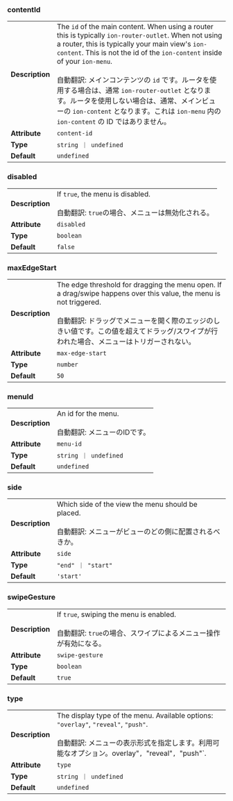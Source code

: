 

### contentId 

| | |
| --- | --- |
| **Description** | The `id` of the main content. When using a router this is typically `ion-router-outlet`. When not using a router, this is typically your main view's `ion-content`. This is not the id of the `ion-content` inside of your `ion-menu`.<br /><br />自動翻訳: メインコンテンツの `id` です。ルータを使用する場合は、通常 `ion-router-outlet` となります。ルータを使用しない場合は、通常、メインビューの `ion-content` となります。これは `ion-menu` 内の `ion-content` の ID ではありません。 |
| **Attribute** | `content-id` |
| **Type** | `string ｜ undefined` |
| **Default** | `undefined` |



### disabled 

| | |
| --- | --- |
| **Description** | If `true`, the menu is disabled.<br /><br />自動翻訳: `true`の場合、メニューは無効化される。 |
| **Attribute** | `disabled` |
| **Type** | `boolean` |
| **Default** | `false` |



### maxEdgeStart 

| | |
| --- | --- |
| **Description** | The edge threshold for dragging the menu open. If a drag/swipe happens over this value, the menu is not triggered.<br /><br />自動翻訳: ドラッグでメニューを開く際のエッジのしきい値です。この値を超えてドラッグ/スワイプが行われた場合、メニューはトリガーされない。 |
| **Attribute** | `max-edge-start` |
| **Type** | `number` |
| **Default** | `50` |



### menuId 

| | |
| --- | --- |
| **Description** | An id for the menu.<br /><br />自動翻訳: メニューのIDです。 |
| **Attribute** | `menu-id` |
| **Type** | `string ｜ undefined` |
| **Default** | `undefined` |



### side 

| | |
| --- | --- |
| **Description** | Which side of the view the menu should be placed.<br /><br />自動翻訳: メニューがビューのどの側に配置されるべきか。 |
| **Attribute** | `side` |
| **Type** | `"end" ｜ "start"` |
| **Default** | `'start'` |



### swipeGesture 

| | |
| --- | --- |
| **Description** | If `true`, swiping the menu is enabled.<br /><br />自動翻訳: `true`の場合、スワイプによるメニュー操作が有効になる。 |
| **Attribute** | `swipe-gesture` |
| **Type** | `boolean` |
| **Default** | `true` |



### type 

| | |
| --- | --- |
| **Description** | The display type of the menu. Available options: `"overlay"`, `"reveal"`, `"push"`.<br /><br />自動翻訳: メニューの表示形式を指定します。利用可能なオプション。overlay"`, `"reveal"`, `"push"`. |
| **Attribute** | `type` |
| **Type** | `string ｜ undefined` |
| **Default** | `undefined` |

